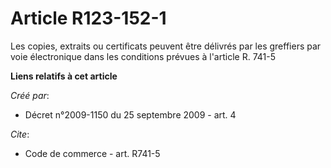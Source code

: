 # Article R123-152-1

Les copies, extraits ou certificats peuvent être délivrés par les greffiers par voie électronique dans les conditions prévues
à l'article R. 741-5

**Liens relatifs à cet article**

_Créé par_:

  - Décret n°2009-1150 du 25 septembre 2009 - art. 4

_Cite_:

  - Code de commerce - art. R741-5
